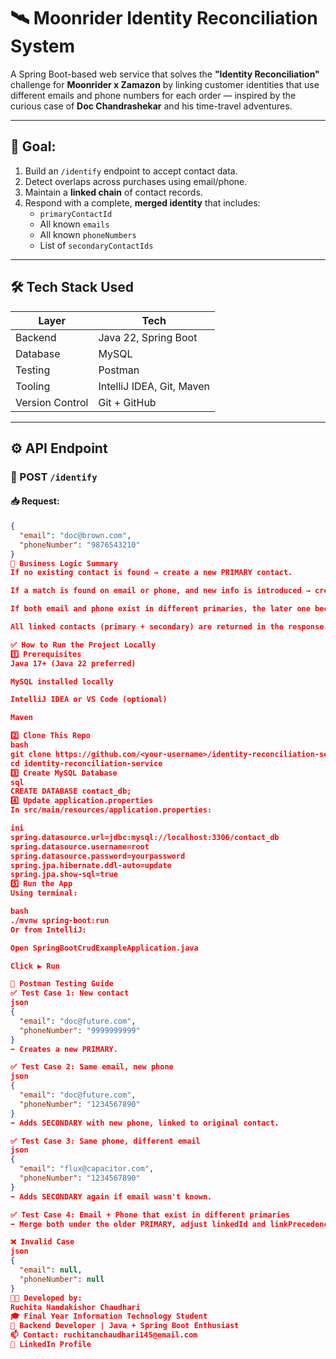 # 🛰️ Moonrider Identity Reconciliation System

A Spring Boot-based web service that solves the **"Identity Reconciliation"** challenge for **Moonrider x Zamazon** by linking customer identities that use different emails and phone numbers for each order — inspired by the curious case of **Doc Chandrashekar** and his time-travel adventures.

---

## 🎯 Goal:
1. Build an `/identify` endpoint to accept contact data.
2. Detect overlaps across purchases using email/phone.
3. Maintain a **linked chain** of contact records.
4. Respond with a complete, **merged identity** that includes:
    - `primaryContactId`
    - All known `emails`
    - All known `phoneNumbers`
    - List of `secondaryContactIds`

---

## 🛠️ Tech Stack Used

| Layer           | Tech                         |
|-----------------|------------------------------|
| Backend         | Java 22, Spring Boot         |
| Database        | MySQL                        |
| Testing         | Postman                      |
| Tooling         | IntelliJ IDEA, Git, Maven    |
| Version Control | Git + GitHub                 |

---

## ⚙️ API Endpoint

### 🔹 POST `/identify`

#### 📥 Request:
```json
{
  "email": "doc@brown.com",
  "phoneNumber": "9876543210"
}
📌 Business Logic Summary
If no existing contact is found → create a new PRIMARY contact.

If a match is found on email or phone, and new info is introduced → create a SECONDARY contact linked to the oldest PRIMARY.

If both email and phone exist in different primaries, the later one becomes a SECONDARY and links to the older one — consolidation happens.

All linked contacts (primary + secondary) are returned in the response.

✅ How to Run the Project Locally
1️⃣ Prerequisites
Java 17+ (Java 22 preferred)

MySQL installed locally

IntelliJ IDEA or VS Code (optional)

Maven

2️⃣ Clone This Repo
bash
git clone https://github.com/<your-username>/identity-reconciliation-service.git
cd identity-reconciliation-service
3️⃣ Create MySQL Database
sql
CREATE DATABASE contact_db;
4️⃣ Update application.properties
In src/main/resources/application.properties:

ini
spring.datasource.url=jdbc:mysql://localhost:3306/contact_db
spring.datasource.username=root
spring.datasource.password=yourpassword
spring.jpa.hibernate.ddl-auto=update
spring.jpa.show-sql=true
5️⃣ Run the App
Using terminal:

bash
./mvnw spring-boot:run
Or from IntelliJ:

Open SpringBootCrudExampleApplication.java

Click ▶️ Run

🧪 Postman Testing Guide
✅ Test Case 1: New contact
json
{
  "email": "doc@future.com",
  "phoneNumber": "9999999999"
}
➡️ Creates a new PRIMARY.

✅ Test Case 2: Same email, new phone
json
{
  "email": "doc@future.com",
  "phoneNumber": "1234567890"
}
➡️ Adds SECONDARY with new phone, linked to original contact.

✅ Test Case 3: Same phone, different email
json
{
  "email": "flux@capacitor.com",
  "phoneNumber": "1234567890"
}
➡️ Adds SECONDARY again if email wasn't known.

✅ Test Case 4: Email + Phone that exist in different primaries
➡️ Merge both under the older PRIMARY, adjust linkedId and linkPrecedence.

❌ Invalid Case
json
{
  "email": null,
  "phoneNumber": null
}
👩‍💻 Developed by:
Ruchita Nandakishor Chaudhari
🎓 Final Year Information Technology Student
🚀 Backend Developer | Java + Spring Boot Enthusiast
📫 Contact: ruchitanchaudhari145@email.com
🔗 LinkedIn Profile
